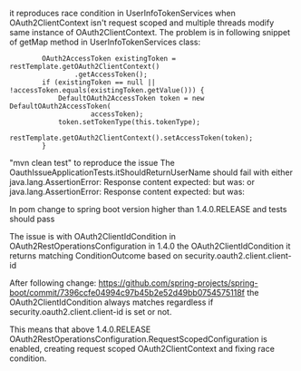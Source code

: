 it reproduces race condition in UserInfoTokenServices when OAuth2ClientContext isn't request scoped and multiple threads modify same instance of OAuth2ClientContext. 
The problem is in following snippet of getMap method in UserInfoTokenServices class:


			OAuth2AccessToken existingToken = restTemplate.getOAuth2ClientContext()
					.getAccessToken();
			if (existingToken == null || !accessToken.equals(existingToken.getValue())) {
				DefaultOAuth2AccessToken token = new DefaultOAuth2AccessToken(
						accessToken);
				token.setTokenType(this.tokenType);
				restTemplate.getOAuth2ClientContext().setAccessToken(token);
			}

"mvn clean test" to reproduce the issue
The OauthIssueApplicationTests.itShouldReturnUserName should fail with either 
java.lang.AssertionError: Response content expected:<Aldis> but was:<Bradley>
or
java.lang.AssertionError: Response content expected:<Bradley> but was:<Aldis>

In pom change to spring boot version higher than 1.4.0.RELEASE and tests should pass

The issue is with OAuth2ClientIdCondition in OAuth2RestOperationsConfiguration
in 1.4.0 the OAuth2ClientIdCondition it returns matching ConditionOutcome based on security.oauth2.client.client-id

After following change:
https://github.com/spring-projects/spring-boot/commit/7396ccfe04994c97b45b2e52d49bb0754575118f
the OAuth2ClientIdCondition always matches regardless if security.oauth2.client.client-id is set or not.

This means that above 1.4.0.RELEASE OAuth2RestOperationsConfiguration.RequestScopedConfiguration is enabled, creating request scoped OAuth2ClientContext
and fixing race condition.
